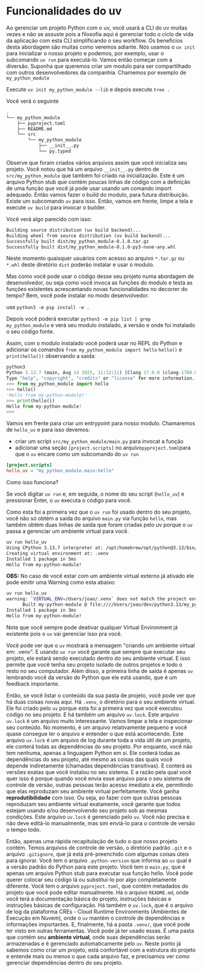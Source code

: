 # Funcionalidades do uv

Ao gerenciar um projeto Python com o uv, você usará a CLI do uv muitas vezes e não se assuste pois a filosofia aqui é gerenciar todo o ciclo de vida da aplicação com esta CLI simplificando o seu workflow. Os beneficios desta abordagem são muitas como veremos adiante. Nós usamos o `uv init` para inicializar o nosso projeto e podemos, por exemplo, usar o subcomando `uv run` para executá-lo. Vamos então começar com a diversão. Suponha que queremos criar um modulo para ser compartilhado com outros desenvolvedores da companhia. Chamemos por exemplo de `my_python_module`

Execute `uv init my_python_module --lib` e depois execute `tree .`

Você verá o seguinte

```txt
.
└── my_python_module
    ├── pyproject.toml
    ├── README.md
    └── src
        └── my_python_module
            ├── __init__.py
            └── py.typed
```

Observe que foram criados vários arquivos assim que você inicializa seu projeto. Você notou que há um arquivo `__init__.py` dentro de `src/my_python_module` que também foi criado na inicialização. Este é um arquivo Python stub que contém poucas linhas de código com a definição de uma função que você já pode usar usando um comando import adequado. Então vamos fazer o build do modulo, para futura distribuição. Existe um subcomando `uv` para isso. Então, vamos em frente, limpe a tela e execute `uv build` para invocar o builder.

Você verá algo parecido com isso:

```txt
Building source distribution (uv build backend)...
Building wheel from source distribution (uv build backend)...
Successfully built dist/my_python_module-0.1.0.tar.gz
Successfully built dist/my_python_module-0.1.0-py3-none-any.whl
```

Neste momento quaisquer usuários com acesso ao arquivo `*.tar.gz` ou `*.whl` deste diretório `dist` poderão instalar e usar o modulo.

Mas como você pode usar o código desse seu projeto numa abordagem de desenvolvedor, ou seja como você invoca as funções do modulo e testa as funções existentes acrescentando novas funcionalidades no decorrer do tempo? Bem, você pode instalar no modo desenvolvedor.

use `python3 -m pip install -e .`

Depois você poderá executar `python3 -m pip list | grep my_python_module` e verá seu modulo instalado, a versão e onde foi instalado o seu código fonte.

Assim, com o modulo instalado você poderá usar no REPL do Python e adicionar os comandos `from my_python_module import hello`
`hello()` e `print(hello())` observando a saida:

```python
python3
Python 3.13.7 (main, Aug 14 2025, 11:12:11) [Clang 17.0.0 (clang-1700.0.13.3)] on darwin
Type "help", "copyright", "credits" or "license" for more information.
>>> from my_python_module import hello
>>> hello()
'Hello from my-python-module!'
>>> print(hello())
Hello from my-python-module!
>>>
```

Vamos em frente para criar um entrypoint para nosso modulo. Chamaremos de `hello_uv` e para isso devemos:

- criar um script `src/my_python_module/main.py` para invocat a função
- adicionar uma seção `[project.scripts]` no arquivo`pyproject.toml`para que o `uv` encare como um subcomando do `uv run`

```toml
[project.scripts]
hello_uv = "my_python_module.main:hello"
```

Como isso funciona?

Se você digitar `uv run` e, em seguida, o nome do seu script (`hello_uv`) e pressionar Enter, o `uv` executa o código para você.

Como esta foi a primeira vez que o `uv run` foi usado dentro do seu projeto, você não só obtém a saída do arquivo `main.py` via função `hello`, mas também obtém duas linhas de saída que foram criadas pelo uv porque o `uv` passa a gerenciar um ambiente virtual para você.

```bash
uv run hello_uv
Using CPython 3.13.7 interpreter at: /opt/homebrew/opt/python@3.13/bin/python3.13
Creating virtual environment at: .venv
Installed 1 package in 5ms
Hello from my-python-module!
```

**OBS:** No caso de você estar com um ambiente virtual externo já ativado ele pode emitir uma Warning como esta abaixo:

```bash
uv run hello_uv
warning: `VIRTUAL_ENV=/Users/joao/.venv` does not match the project environment path `.venv` and will be ignored; use `--active` to target the active environment instead
      Built my-python-module @ file:////Users/joao/dev/python3.13/my_python_module
Installed 1 package in 3ms
Hello from my-python-module!
```

Note que você sempre pode deativar qualquer Virtual Environment já existente pois o `uv` vai gerenciar isso pra você.

Você pode ver que o `uv` mostrará a mensagem "criando um ambiente virtual em: .venv". E usando `uv run` você garante que sempre que executar seu projeto, ele estará sendo executado dentro do seu ambiente virtual. E isso permite que você tenha seu projeto isolado de outros projetos e todo o resto no seu computador. Além disso, a primeira linha de saída é apenas `uv` lembrando você da versão do Python que ele está usando, que é um feedback importante.

Então, se você listar o conteúdo da sua pasta de projeto, você pode ver que há duas coisas novas aqui. Há `.venv`, o diretório para o seu ambiente virtual. Ele foi criado pelo `uv` porque esta foi a primeira vez que você executou código no seu projeto. E há também um arquivo `uv.lock`. Este arquivo `uv.lock` é um arquivo muito interessante. Vamos limpar a tela e inspecionar seu conteúdo. No momento, é um arquivo relativamente pequeno e você quase consegue ler o arquivo e entender o que está acontecendo.
Este arquivo `uv.lock` é um arquivo de log durante toda a vida útil de um projeto, ele conterá todas as dependências do seu projeto. Por enquanto, você não tem nenhuma, apenas a linguagem Python em si. Ele conterá todas as dependências do seu projeto, até mesmo as coisas das quais você depende indiretamente (chamadas dependências transitivas). E conterá as versões exatas que você instalou no seu sistema. E a razão pela qual você quer isso é porque quando você envia esse arquivo para o seu sistema de controle de versão, outras pessoas terão acesso imediato a ele, permitindo que elas reproduzam seu ambiente virtual perfeitamente. Você ganha **reprodutibilidade** com isso. Ou seja, ao fazer com que outras pessoas reproduzam seu ambiente virtual exatamente, você garante que todos estejam usando e/ou desenvolvendo seu projeto sob as mesmas condições. Este arquivo `uv.lock` é gerenciado pelo `uv`. Você não precisa e não deve editá-lo manualmente, mas sim enviá-lo para o controle de versão o tempo todo.

Então, apenas uma rápida recapitulação de tudo o que nosso projeto contém. Temos arquivos de controle de versão, o diretório padrão `.git` e o arquivo `.gitignore`, que já está pré-preenchido com algumas coisas úteis para ignorar. Você tem o arquivo `.python-version` que informa ao `uv` qual é a versão padrão do Python para este projeto. Você tem o `main.py`, que é apenas um arquivo Python stub para executar sua função hello. Você pode querer colocar seu código lá ou substituí-lo por algo completamente diferente. Você tem o arquivo `pyproject.toml`, que contém metadados do projeto que você pode editar manualmente. Há o arquivo `README.md`, onde você terá a documentação básica do projeto, instruções básicas e instruções básicas de configuração. Há também o `uv.lock`, que é o arquivo de log da plataforma CREs - Cloud Runtime Environments (Ambientes de Execução em Nuvem), onde o `uv` mantém o controle de dependências e informações importantes. E, finalmente, há a pasta `.venv/`, que você pode ter visto em outras ferramentas. Você pode já ter usado essas. É uma pasta que contém seu **ambiente virtual**, onde suas dependências serão armazenadas e é gerenciado automaticamente pelo `uv`. Neste ponto já sabemos como criar um projeto, está confortável com a estrutura do projeto e entende mais ou menos o que cada arquivo faz, e precisamos ver como gerenciar dependências dentro do seu projeto.
